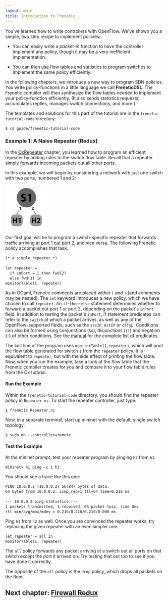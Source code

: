 ```yaml
---
layout: main
title: Introduction to Frenetic
---
```



You've learned how to write controllers with OpenFlow. We've shown
you a simple, two step recipe to implement policies:

* You can easily write a _packet-in_ function to have the controller
  implement any policy, though it may be a very inefficient
  implementation.

* You can then use flow tables and statistics to program switches to
  implement the same policy efficiently.

In the following chapters, we introduce a new way to program SDN policies.
You write policy-functions in a little language we call **FreneticDSL**.
The Frenetic compiler will then synthesize the flow tables needed to
implement your policy-function efficiently. (It also
sends statistics requests, accumulates replies, manages
switch connections, and more.)

The templates and solutions for this part of the tutorial are in
the `frenetic-tutorial-code` directory:

~~~
$ cd guide/frenetic-tutorial-code
~~~

### Example 1: A Naive Repeater (Redux)

In the [OxRepeater](02-OxRepeater) chapter, you learned how to program an
efficient repeater by adding rules to the switch flow table.  Recall that a
repeater simply forwards incoming packets out all other ports.

In this example, we will begin by considering a network with just one switch
with two ports, numbered 1 and 2:

![Default Mininet topology.][topo_1]

Our first goal will be to program a
switch-specific repeater that forwards traffic arriving at port 1 out port 2,
and vice versa.  The following Frenetic policy accomplishes that task.

~~~
(* a simple repeater *)

let repeater =
  if inPort = 1 then fwd(2)
  else fwd(1) in
monitorTable(1, repeater)
~~~

As in OCaml, Frenetic comments are placed within <code>(*</code> and
<code>*)</code> (and comments may be nested). The <code>let</code> keyword
introduces a new policy, which we have chosen to call <code>repeater</code>.
An <code>if</code>-<code>then</code>-<code>else</code> statement determines
whether to forward a packet out port 1 or port 2, depending on the packet's
<code>inPort</code> field.  In addition to testing the packet's
<code>inPort</code>, if statement predicates can refer to the
<code>switch</code> at which a packet arrives, as well as any of the
OpenFlow-supported fields, such as the <code>srcIP</code>, <code>dstIP</code>
or <code>dlTyp</code>.  Conditions can also be formed using conjunctions
(<code>&&</code>), disjunctions (<code>||</code>) and negation (<code>!</code>)
of other conditions.  See the [manual](A-NCManual) for the complete list of
predicates.

The last line of the program uses <code>monitorTable(1,repeater)</code>, which
will print the flow table generated for switch <code>1</code> from the
<code>repeater</code> policy.  It is equivalent to <code>repeater</code>, but
with the side effect of printing the flow table.  Now, when you run the
example, take a look at the flow table that the Frenetic compiler creates for
you and compare it to your flow table rules from the Ox tutorial.

#### Run the Example

Within the <code>frenetic-tutorial-code</code> directory, you should
find the repeater policy in <code>Repeater.nc</code>.  To start the
repeater controller, just type:
~~~
$ frenetic Repeater.nc
~~~
Now, in a separate terminal, start up mininet with the default, single
switch topology.
~~~
$ sudo mn --controller=remote
~~~

#### Test the Example

At the mininet prompt, test your repeater program by pinging <code>h2</code> from <code>h1</code>:
~~~
mininet> h1 ping -c 1 h2
~~~
You should see a trace like this one:
~~~
PING 10.0.0.2 (10.0.0.2) 56(84) bytes of data.
64 bytes from 10.0.0.2: icmp_req=1 ttl=64 time=0.216 ms

--- 10.0.0.2 ping statistics ---
1 packets transmitted, 1 received, 0% packet loss, time 0ms
rtt min/avg/max/mdev = 0.216/0.216/0.216/0.000 ms
~~~
Ping <code>h1</code> from <code>h2</code> as well.
Once you are convinced the repeater works,
try replacing the given repeater with an even simpler one:
~~~
let repeater = all in
monitorTable(1, repeater)
~~~
The <code>all</code> policy forwards any packet arriving at a switch out
all ports on that switch except the port it arrived on.  Try testing
that out too to see if you have done it correctly.

The opposite of the <code>all</code> policy is the <code>drop</code> policy,
which drops all packets on the floor.

## Next chapter: [Firewall Redux][Ch7]

[Ch7]: 07-NCFirewall

[topo_1]: ../images/topo_1.png "Default Mininet topology."
[topo_2]: ../images/topo_2.png "Simple linear topology."
[topo_3]: ../images/topo_3.png "Simple tree topology."
